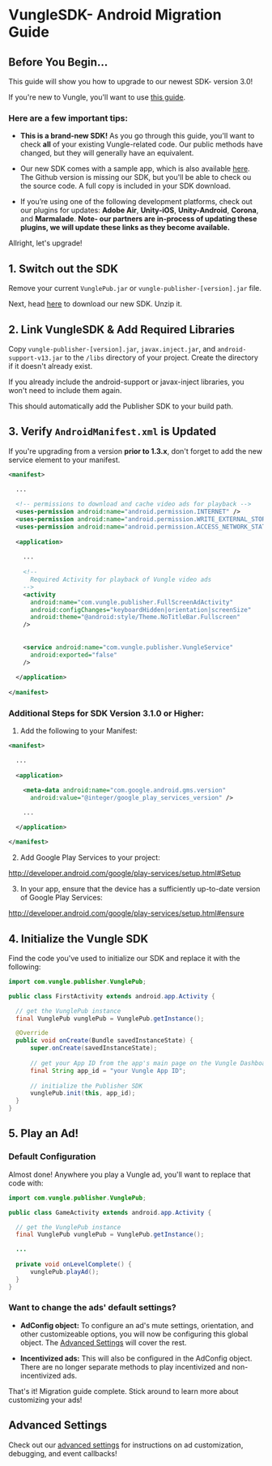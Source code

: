 # VungleSDK- Android Migration Guide

## Before You Begin...

This guide will show you how to upgrade to our newest SDK- version 3.0!

If you're new to Vungle, you'll want to use [this guide](https://github.com/Vungle/vungle-resources/blob/master/Android-resources/android-dev-guide.md).

### Here are a few important tips:

* **This is a brand-new SDK!** As you go through this guide, you'll want to check **all** of your existing Vungle-related code. Our public methods have changed, but they will generally have an equivalent. 

* Our new SDK comes with a sample app, which is also available [here](https://github.com/Vungle/vungle-resources/tree/master/Android-resources/androidSampleApp). The Github version is missing our SDK, but you'll be able to check ou the source code. A full copy is included in your SDK download.

* If you’re using one of the following development platforms, check out our plugins for updates: **Adobe Air**, **Unity-iOS**, **Unity-Android**, **Corona**, and **Marmalade**. **Note- our partners are in-process of updating these plugins, we will update these links as they become available.**

Allright, let's upgrade!

## 1. Switch out the SDK

Remove your current ```VunglePub.jar``` or ```vungle-publisher-[version].jar``` file. 

Next, head [here](https://v.vungle.com/dev/android) to download our new SDK. Unzip it.

## 2. Link VungleSDK & Add Required Libraries

Copy `vungle-publisher-[version].jar`, `javax.inject.jar`, and `android-support-v13.jar` to the `/libs` directory of your project. Create the directory if it doesn't already exist. 

If you already include the android-support or javax-inject libraries, you won't need to include them again.

This should automatically add the Publisher SDK to your build path.

## 3. Verify `AndroidManifest.xml` is Updated

If you're upgrading from a version **prior to 1.3.x**, don't forget to add the new service element to your manifest.

```xml
<manifest>

  ...
  
  <!-- permissions to download and cache video ads for playback -->
  <uses-permission android:name="android.permission.INTERNET" />
  <uses-permission android:name="android.permission.WRITE_EXTERNAL_STORAGE" />
  <uses-permission android:name="android.permission.ACCESS_NETWORK_STATE" />
  
  <application>
  
    ...
    
    <!--
      Required Activity for playback of Vungle video ads
    -->
    <activity
      android:name="com.vungle.publisher.FullScreenAdActivity"
      android:configChanges="keyboardHidden|orientation|screenSize"
      android:theme="@android:style/Theme.NoTitleBar.Fullscreen"
    />
    
    
    <service android:name="com.vungle.publisher.VungleService"
      android:exported="false"
    />
    
  </application>
  
</manifest>
```

### Additional Steps for SDK Version 3.1.0 or Higher:

1) Add the following to your Manifest:

```xml
<manifest>

  ...
  
  <application>

    <meta-data android:name="com.google.android.gms.version"
      android:value="@integer/google_play_services_version" />

    ...

  </application>
  
</manifest>
```

2) Add Google Play Services to your project:

http://developer.android.com/google/play-services/setup.html#Setup

3) In your app, ensure that the device has a sufficiently up-to-date version of Google Play Services:

http://developer.android.com/google/play-services/setup.html#ensure


## 4. Initialize the Vungle SDK

Find the code you've used to initialize our SDK and replace it with the following:

```java
import com.vungle.publisher.VunglePub;

public class FirstActivity extends android.app.Activity {

  // get the VunglePub instance
  final VunglePub vunglePub = VunglePub.getInstance();

  @Override
  public void onCreate(Bundle savedInstanceState) {
      super.onCreate(savedInstanceState);
      
      // get your App ID from the app's main page on the Vungle Dashboard after setting up your app
      final String app_id = "your Vungle App ID";
      
      // initialize the Publisher SDK
      vunglePub.init(this, app_id);
  }
}
```

## 5. Play an Ad!

### Default Configuration

Almost done! Anywhere you play a Vungle ad, you'll want to replace that code with:

```java
import com.vungle.publisher.VunglePub;

public class GameActivity extends android.app.Activity {

  // get the VunglePub instance
  final VunglePub vunglePub = VunglePub.getInstance();

  ...
  
  private void onLevelComplete() {
      vunglePub.playAd();
  }
}
```

### Want to change the ads' default settings?

* **AdConfig object:** To configure an ad's mute settings, orientation, and other customizeable options, you will now be configuring this global object. The [Advanced Settings](https://github.com/Vungle/vungle-resources/blob/master/Android-resources/android-advanced-settings.md) will cover the rest.

* **Incentivized ads:** This will also be configured in the AdConfig object. There are no longer separate methods to play incentivized and non-incentivized ads.

That's it! Migration guide complete. Stick around to learn more about customizing your ads!


## Advanced Settings

Check out our [advanced settings](https://github.com/Vungle/vungle-resources/blob/master/Android-resources/android-advanced-settings.md) for instructions on ad customization, debugging, and event callbacks!
